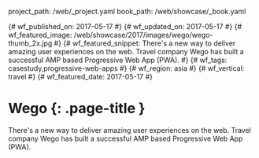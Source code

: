 project_path: /web/_project.yaml book_path: /web/showcase/_book.yaml

{# wf_published_on: 2017-05-17 #} {# wf_updated_on: 2017-05-17 #} {# wf_featured_image: /web/showcase/2017/images/wego/wego-thumb_2x.jpg #} {# wf_featured_snippet: There's a new way to deliver amazing user experiences on the web. Travel company Wego has built a successful AMP based Progressive Web App (PWA). #} {# wf_tags: casestudy,progressive-web-apps #} {# wf_region: asia #} {# wf_vertical: travel #} {# wf_featured_date: 2017-05-17 #}

# Wego {: .page-title }

There's a new way to deliver amazing user experiences on the web. Travel company Wego has built a successful AMP based Progressive Web App (PWA).

<div class="video-wrapper-full-width">
  <iframe class="devsite-embedded-youtube-video" data-video-id="_pmjBZi5zY0"
          data-autohide="1" data-showinfo="0" frameborder="0" allowfullscreen>
  </iframe>
</div>
